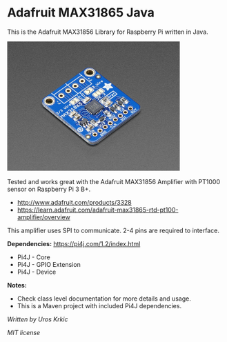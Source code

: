 # Adafruit MAX31865 Java
This is the Adafruit MAX31856 Library for Raspberry Pi written in Java.

<a href="https://www.adafruit.com/products/3328"><img src="assets/image.jpg" height="300"/></a>

Tested and works great with the Adafruit MAX31856 Amplifier with PT1000 sensor on Raspberry Pi 3 B+.

   * <a href="http://www.adafruit.com/products/3328">http://www.adafruit.com/products/3328</a>
   * <a href="https://learn.adafruit.com/adafruit-max31865-rtd-pt100-amplifier/overview">https://learn.adafruit.com/adafruit-max31865-rtd-pt100-amplifier/overview</a>

This amplifier uses SPI to communicate. 2-4 pins are required to interface.

**Dependencies:** <a href="https://pi4j.com/1.2/index.html">https://pi4j.com/1.2/index.html</a>

* Pi4J - Core
* Pi4J - GPIO Extension
* Pi4J - Device

**Notes:**

* Check class level documentation for more details and usage.
* This is a Maven project with included Pi4J dependencies.

*Written by Uros Krkic*

*MIT license*
